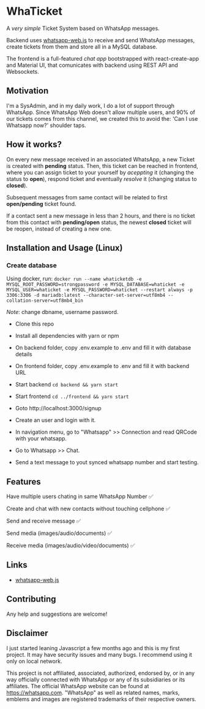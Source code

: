 # WhaTicket

A _very simple_ Ticket System based on WhatsApp messages.

Backend uses [whatsapp-web.js](https://github.com/pedroslopez/whatsapp-web.js) to receive and send WhatsApp messages, create tickets from them and store all in a MySQL database.

The frontend is a full-featured _chat app_ bootstrapped with react-create-app and Material UI, that comunicates with backend using REST API and Websockets.

## Motivation

I'm a SysAdmin, and in my daily work, I do a lot of support through WhatsApp. Since WhatsApp Web doesn't allow multiple users, and 90% of our tickets comes from this channel, we created this to avoid the: 'Can I use Whatsapp now?' shoulder taps.

## How it works?

On every new message received in an associated WhatsApp, a new Ticket is created with **pending** status. Then, this ticket can be reached in frontend, where you can assign ticket to your yourself by _aceppting_ it (changing the status to **open**), respond ticket and eventually _resolve_ it (changing status to **closed**).

Subsequent messages from same contact will be related to first **open/pending** ticket found.

If a contact sent a new message in less than 2 hours, and there is no ticket from this contact with **pending/open** status, the newest **closed** ticket will be reopen, instead of creating a new one.

## Installation and Usage (Linux)

### Create database

Using docker, run: `docker run --name whaticketdb -e MYSQL_ROOT_PASSWORD=strongpassword -e MYSQL_DATABASE=whaticket -e MYSQL_USER=whaticket -e MYSQL_PASSWORD=whaticket --restart always -p 3306:3306 -d mariadb:latest --character-set-server=utf8mb4 --collation-server=utf8mb4_bin`

_Note_: change dbname, username password.

- Clone this repo
- Install all dependencies with yarn or npm
- On backend folder, copy .env.example to .env and fill it with database details
- On frontend folder, copy .env.example to .env and fill it with backend URL

- Start backend `cd backend && yarn start`
- Start frontend `cd ../frontend && yarn start`
- Goto http://localhost:3000/signup
- Create an user and login with it.
- In navigation menu, go to "Whatsapp" >> Connection and read QRCode with your whatsapp.
- Go to Whatsapp >> Chat.
- Send a text message to yout synced whatsapp number and start testing.

## Features

Have multiple users chating in same WhatsApp Number ✅

Create and chat with new contacts without touching cellphone ✅

Send and receive message ✅

Send media (images/audio/documents) ✅

Receive media (images/audio/video/documents) ✅

## Links

- [whatsapp-web.js](https://github.com/pedroslopez/whatsapp-web.js)

## Contributing

Any help and suggestions are welcome!

## Disclaimer

I just started leaning Javascript a few months ago and this is my first project. It may have security issues and many bugs. I recommend using it only on local network.

This project is not affiliated, associated, authorized, endorsed by, or in any way officially connected with WhatsApp or any of its subsidiaries or its affiliates. The official WhatsApp website can be found at https://whatsapp.com. "WhatsApp" as well as related names, marks, emblems and images are registered trademarks of their respective owners.

